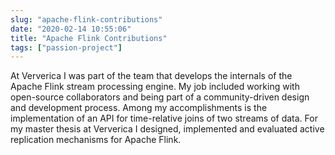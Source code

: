 ```yaml
---
slug: "apache-flink-contributions"
date: "2020-02-14 10:55:06"
title: "Apache Flink Contributions"
tags: ["passion-project"]
---
```

At Ververica I was part of the team that develops the internals of the Apache Flink stream processing engine. My job included working with open-source collaborators and being part of a community-driven design and development process. Among my accomplishments is the implementation of an API for time-relative joins of two streams of data. For my master thesis at Ververica I designed, implemented and evaluated active replication mechanisms for Apache Flink.